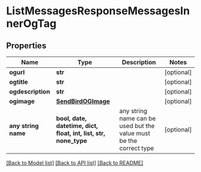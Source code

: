 # ListMessagesResponseMessagesInnerOgTag


## Properties
Name | Type | Description | Notes
------------ | ------------- | ------------- | -------------
**ogurl** | **str** |  | [optional] 
**ogtitle** | **str** |  | [optional] 
**ogdescription** | **str** |  | [optional] 
**ogimage** | [**SendBirdOGImage**](SendBirdOGImage.md) |  | [optional] 
**any string name** | **bool, date, datetime, dict, float, int, list, str, none_type** | any string name can be used but the value must be the correct type | [optional]

[[Back to Model list]](../README.md#documentation-for-models) [[Back to API list]](../README.md#documentation-for-api-endpoints) [[Back to README]](../README.md)



